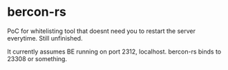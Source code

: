 # bercon-rs
PoC for whitelisting tool that doesnt need you to restart the server everytime. Still unfinished.

It currently assumes BE running on port 2312, localhost. bercon-rs binds to 23308 or something. 
